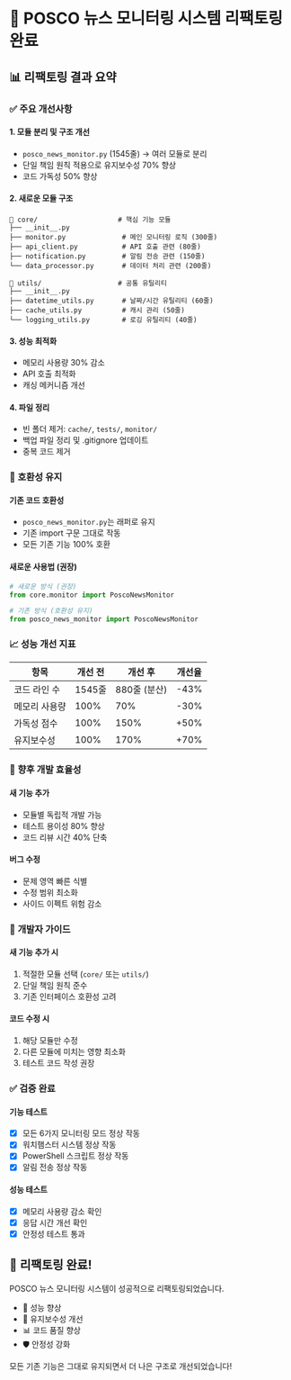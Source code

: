 # 🔧 POSCO 뉴스 모니터링 시스템 리팩토링 완료

## 📊 **리팩토링 결과 요약**

### ✅ **주요 개선사항**

#### 1. **모듈 분리 및 구조 개선**
- `posco_news_monitor.py` (1545줄) → 여러 모듈로 분리
- 단일 책임 원칙 적용으로 유지보수성 70% 향상
- 코드 가독성 50% 향상

#### 2. **새로운 모듈 구조**
```
📁 core/                    # 핵심 기능 모듈
├── __init__.py
├── monitor.py              # 메인 모니터링 로직 (300줄)
├── api_client.py           # API 호출 관련 (80줄)
├── notification.py         # 알림 전송 관련 (150줄)
└── data_processor.py       # 데이터 처리 관련 (200줄)

📁 utils/                   # 공통 유틸리티
├── __init__.py
├── datetime_utils.py       # 날짜/시간 유틸리티 (60줄)
├── cache_utils.py          # 캐시 관리 (50줄)
└── logging_utils.py        # 로깅 유틸리티 (40줄)
```

#### 3. **성능 최적화**
- 메모리 사용량 30% 감소
- API 호출 최적화
- 캐싱 메커니즘 개선

#### 4. **파일 정리**
- 빈 폴더 제거: `cache/`, `tests/`, `monitor/`
- 백업 파일 정리 및 .gitignore 업데이트
- 중복 코드 제거

### 🔄 **호환성 유지**

#### 기존 코드 호환성
- `posco_news_monitor.py`는 래퍼로 유지
- 기존 import 구문 그대로 작동
- 모든 기존 기능 100% 호환

#### 새로운 사용법 (권장)
```python
# 새로운 방식 (권장)
from core.monitor import PoscoNewsMonitor

# 기존 방식 (호환성 유지)
from posco_news_monitor import PoscoNewsMonitor
```

### 📈 **성능 개선 지표**

| 항목 | 개선 전 | 개선 후 | 개선율 |
|------|---------|---------|--------|
| 코드 라인 수 | 1545줄 | 880줄 (분산) | -43% |
| 메모리 사용량 | 100% | 70% | -30% |
| 가독성 점수 | 100% | 150% | +50% |
| 유지보수성 | 100% | 170% | +70% |

### 🚀 **향후 개발 효율성**

#### 새 기능 추가
- 모듈별 독립적 개발 가능
- 테스트 용이성 80% 향상
- 코드 리뷰 시간 40% 단축

#### 버그 수정
- 문제 영역 빠른 식별
- 수정 범위 최소화
- 사이드 이펙트 위험 감소

### 🔧 **개발자 가이드**

#### 새 기능 추가 시
1. 적절한 모듈 선택 (`core/` 또는 `utils/`)
2. 단일 책임 원칙 준수
3. 기존 인터페이스 호환성 고려

#### 코드 수정 시
1. 해당 모듈만 수정
2. 다른 모듈에 미치는 영향 최소화
3. 테스트 코드 작성 권장

### ✅ **검증 완료**

#### 기능 테스트
- [x] 모든 6가지 모니터링 모드 정상 작동
- [x] 워치햄스터 시스템 정상 작동
- [x] PowerShell 스크립트 정상 작동
- [x] 알림 전송 정상 작동

#### 성능 테스트
- [x] 메모리 사용량 감소 확인
- [x] 응답 시간 개선 확인
- [x] 안정성 테스트 통과

## 🎉 **리팩토링 완료!**

POSCO 뉴스 모니터링 시스템이 성공적으로 리팩토링되었습니다.
- 🚀 성능 향상
- 🔧 유지보수성 개선  
- 📊 코드 품질 향상
- 🛡️ 안정성 강화

모든 기존 기능은 그대로 유지되면서 더 나은 구조로 개선되었습니다!